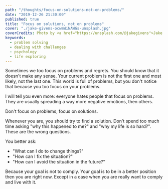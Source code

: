 ```yaml
---
path: "/thoughts/focus-on-solutions-not-on-problems/"
date: "2019-12-26 21:30:00"
published: true
title: "Focus on solutions, not on problems"
cover: "./jake-givens-ocwmWiNAWGs-unsplash.jpg"
coverCredits: Photo by <a href="https://unsplash.com/@jakegivens">Jake Givens</a> on <a href="https://unsplash.com/">Unsplash</a>
keywords:
  - problem solving
  - dealing with challenges
  - psychology
  - life exploring
---
```


Sometimes we too focus on problems and regrets. You should know that it doesn't make any sense.
Your current problem is not the first one and most likely, not the last one. This world is full of problems, but you don't notice that because you too focus on your problems.

I will tell you even more: everyone hates people that focus on problems. They are usually spreading a way more negative emotions, then others.

Don't focus on problems, focus on solutions.

Whenever you are, you should try to find a solution. Don't spend too much time asking "why this happened to me?" and "why my life is so hard?". These are the wrong questions.

You better ask:

- "What can I do to change things?"
- "How can I fix the situation?"
- "How can I avoid the situation in the future?"

Because your goal is not to comply. Your goal is to be in a better position then you are right now. Except in a case when you are really want to comply and live with it.
